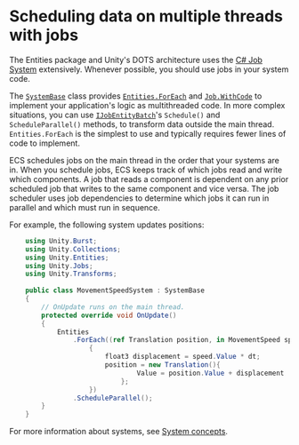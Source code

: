 # Scheduling data on multiple threads with jobs

The Entities package and Unity's DOTS architecture uses the [C# Job System](https://docs.unity3d.com/Manual/JobSystem.html) extensively. Whenever possible, you should use jobs in your system code. 

The [`SystemBase`](xref:Unity.Entities.SystemBase) class provides [`Entities.ForEach`](iterating-data-entities-foreach.md) and [`Job.WithCode`](scheduling-jobs-background-jobs.md) to implement your application's logic as multithreaded code. In more complex situations, you can use [`IJobEntityBatch`](iterating-data-ijobentitybatch.md)'s `Schedule()` and `ScheduleParallel()` methods, to transform data outside the main thread. `Entities.ForEach` is the simplest to use and typically requires fewer lines of code to implement. 

ECS schedules jobs on the main thread in the order that your systems are in. When you schedule jobs, ECS keeps track of which jobs read and write which components. A job that reads a component is dependent on any prior scheduled job that writes to the same component and vice versa. The job scheduler uses job dependencies to determine which jobs it can run in parallel and which must run in sequence.  

For example, the following system updates positions:

```c#
    using Unity.Burst;
    using Unity.Collections;
    using Unity.Entities;
    using Unity.Jobs;
    using Unity.Transforms;
    
    public class MovementSpeedSystem : SystemBase
    {
        // OnUpdate runs on the main thread.
        protected override void OnUpdate()
        {
            Entities
                .ForEach((ref Translation position, in MovementSpeed speed) =>
                    {
                        float3 displacement = speed.Value * dt;
                        position = new Translation(){
                                Value = position.Value + displacement
                            };
                    })
                .ScheduleParallel();
        }
    }
```

For more information about systems, see [System concepts](concepts-systems.md).

